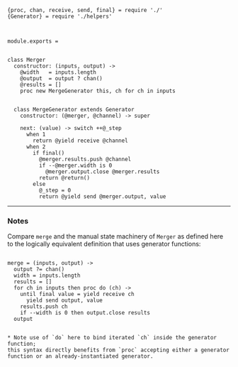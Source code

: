     {proc, chan, receive, send, final} = require './'
    {Generator} = require './helpers'



    module.exports =


    class Merger
      constructor: (inputs, output) ->
        @width   = inputs.length
        @output  = output ? chan()
        @results = []
        proc new MergeGenerator this, ch for ch in inputs


      class MergeGenerator extends Generator
        constructor: (@merger, @channel) -> super

        next: (value) -> switch ++@_step
          when 1
            return @yield receive @channel
          when 2
            if final()
              @merger.results.push @channel
              if --@merger.width is 0
                @merger.output.close @merger.results
              return @return()
            else
              @_step = 0
              return @yield send @merger.output, value



---

### Notes

Compare `merge` and the manual state machinery of `Merger` as defined here
to the logically equivalent definition that uses generator functions:

> ```coffee
    merge = (inputs, output) ->
      output ?= chan()
      width = inputs.length
      results = []
      for ch in inputs then proc do (ch) ->
        until final value = yield receive ch
          yield send output, value
        results.push ch
        if --width is 0 then output.close results
      output
  ```

* Note use of `do` here to bind iterated `ch` inside the generator function;
  this syntax directly benefits from `proc` accepting either a generator
  function or an already-instantiated generator.
